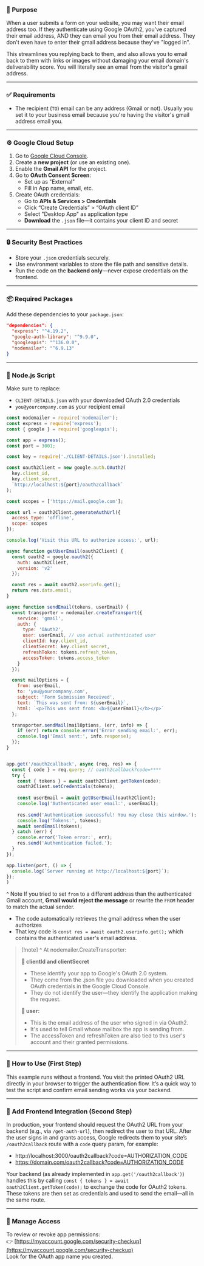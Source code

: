 ### 🎯 Purpose

When a user submits a form on your website, you may want their email address too. If they authenticate using Google OAuth2, you've captured their email address, AND they can email you from their email address. They don't even have to enter their gmail address because they've "logged in".

This streamlines you replying back to them, and also allows you to email back to them with links or images without damaging your email domain's deliverability score. You will literally see an email from the visitor's gmail address.

---

### ✅ Requirements

- The recipient (`TO`) email can be any address (Gmail or not). Usually you set it to your business email because you're having the visitor's gmail address email you.

---

### ⚙️ Google Cloud Setup

1. Go to [Google Cloud Console](https://console.cloud.google.com/).
2. Create a **new project** (or use an existing one).
3. Enable the **Gmail API** for the project.
4. Go to **OAuth Consent Screen**:
    - Set up as "External"
    - Fill in App name, email, etc.
5. Create OAuth credentials:
    - Go to **APIs & Services > Credentials**
    - Click “Create Credentials” > “OAuth client ID”
    - Select "Desktop App" as application type
    - **Download** the `.json` file—it contains your client ID and secret

---

### 🔒 Security Best Practices

- Store your `.json` credentials securely.
- Use environment variables to store the file path and sensitive details.
- Run the code on the **backend only**—never expose credentials on the frontend.

---

### 📦 Required Packages

Add these dependencies to your `package.json`:

```json
"dependencies": {
  "express": "^4.19.2",
  "google-auth-library": "^9.9.0",
  "googleapis": "^136.0.0",
  "nodemailer": "^6.9.13"
}
```

---

### 🧪 Node.js Script

Make sure to replace:

- `CLIENT-DETAILS.json` with your downloaded OAuth 2.0 credentials
- `you@yourcompany.com` as your recipient email

```js
const nodemailer = require('nodemailer');
const express = require('express');
const { google } = require('googleapis');

const app = express();
const port = 3001;

const key = require('./CLIENT-DETAILS.json').installed;

const oauth2Client = new google.auth.OAuth2(
  key.client_id,
  key.client_secret,
  `http://localhost:${port}/oauth2callback`
);

const scopes = ['https://mail.google.com'];

const url = oauth2Client.generateAuthUrl({
  access_type: 'offline',
  scope: scopes
});

console.log('Visit this URL to authorize access:', url);

async function getUserEmail(oauth2Client) {
  const oauth2 = google.oauth2({
    auth: oauth2Client,
    version: 'v2'
  });

  const res = await oauth2.userinfo.get();
  return res.data.email;
}

async function sendEmail(tokens, userEmail) {
  const transporter = nodemailer.createTransport({
    service: 'gmail',
    auth: {
      type: 'OAuth2',
      user: userEmail, // use actual authenticated user
      clientId: key.client_id,
      clientSecret: key.client_secret,
      refreshToken: tokens.refresh_token,
      accessToken: tokens.access_token
    }
  });

  const mailOptions = {
    from: userEmail,
    to: 'you@yourcompany.com',
    subject: 'Form Submission Received',
    text: `This was sent from: ${userEmail}`,
    html: `<p>This was sent from: <b>${userEmail}</b></p>`
  };

  transporter.sendMail(mailOptions, (err, info) => {
    if (err) return console.error('Error sending email:', err);
    console.log('Email sent:', info.response);
  });
}


app.get('/oauth2callback', async (req, res) => {
  const { code } = req.query; // oauth2callback?code=****
  try {
    const { tokens } = await oauth2Client.getToken(code);
    oauth2Client.setCredentials(tokens);
    
    const userEmail = await getUserEmail(oauth2Client);
    console.log('Authenticated user email:', userEmail);
    
    res.send('Authentication successful! You may close this window.');
    console.log('Tokens:', tokens);
    await sendEmail(tokens);
  } catch (err) {
    console.error('Token error:', err);
    res.send('Authentication failed.');
  }
});

app.listen(port, () => {
  console.log(`Server running at http://localhost:${port}`);
});
)
```


^ Note If you tried to set `from` to a different address than the authenticated Gmail account, **Gmail would reject the message** or rewrite the `FROM` header to match the actual sender.
- The code automatically retrieves the gmail address when the user authorizes
- That key code is `const res = await oauth2.userinfo.get();` which contains the authenticated user's email address.

> [!note] ^ At nodemailer.CreateTransporter:
> 
> **🔑 clientId and clientSecret**
> - These identify your app to Google's OAuth 2.0 system.
> - They come from the .json file you downloaded when you created OAuth credentials in the Google Cloud Console.
> - They do not identify the user—they identify the application making the request.
>
> **👤 user:**
> - This is the email address of the user who signed in via OAuth2.
> - It's used to tell Gmail whose mailbox the app is sending from.
> - The accessToken and refreshToken are also tied to this user's account and their granted permissions.
>   


---

### 🧪 How to Use (First Step)

This example runs without a frontend. You visit the printed OAuth2 URL directly in your browser to trigger the authentication flow. It’s a quick way to test the script and confirm email sending works via your backend.

---

### 🚀 Add Frontend Integration (Second Step)

In production, your frontend should request the OAuth2 URL from your backend (e.g., via `/get-auth-url`), then redirect the user to that URL. After the user signs in and grants access, Google redirects them to your site’s `/oauth2callback` route with a `code` query param, for example:
- http://localhost:3000/oauth2callback?code=AUTHORIZATION_CODE
- https://domain.com/oauth2callback?code=AUTHORIZATION_CODE

Your backend (as already implemented in `app.get('/oauth2callback')`) handles this by calling `const { tokens } = await oauth2Client.getToken(code);` to exchange the code for OAuth2 tokens. These tokens are then set as credentials and used to send the email—all in the same route.

---

### 🔐 Manage Access

To review or revoke app permissions:  
👉 [https://myaccount.google.com/security-checkup](https://myaccount.google.com/security-checkup)  
Look for the OAuth app name you created.